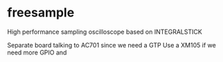 # freesample
High performance sampling oscilloscope based on INTEGRALSTICK

Separate board talking to AC701 since we need a GTP
	Use a XM105 if we need more GPIO and
